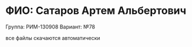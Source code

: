 # ФИО: Сатаров Артем Альбертович
Группа: РИМ-130908 Вариант: №78

все файлы скачаются автоматически
